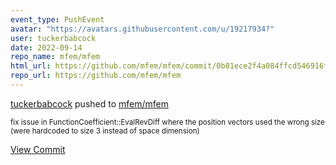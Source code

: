 ```yaml
---
event_type: PushEvent
avatar: "https://avatars.githubusercontent.com/u/19217934?"
user: tuckerbabcock
date: 2022-09-14
repo_name: mfem/mfem
html_url: https://github.com/mfem/mfem/commit/0b81ece2f4a084ffcd546916f3ece78ea39cdd0f
repo_url: https://github.com/mfem/mfem
---
```


<a href='https://github.com/tuckerbabcock' target='_blank'>tuckerbabcock</a> pushed to <a href='https://github.com/mfem/mfem' target='_blank'>mfem/mfem</a>

<small>fix issue in FunctionCoefficient::EvalRevDiff where the position vectors used the wrong size (were hardcoded to size 3 instead of space dimension)</small>

<a href='https://github.com/mfem/mfem/commit/0b81ece2f4a084ffcd546916f3ece78ea39cdd0f' target='_blank'>View Commit</a>